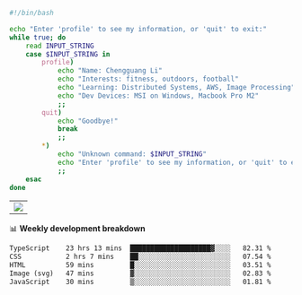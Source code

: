 ```bash
#!/bin/bash

echo "Enter 'profile' to see my information, or 'quit' to exit:"
while true; do
    read INPUT_STRING
    case $INPUT_STRING in
        profile)
            echo "Name: Chengguang Li"
            echo "Interests: fitness, outdoors, football"
            echo "Learning: Distributed Systems, AWS, Image Processing"
            echo "Dev Devices: MSI on Windows, Macbook Pro M2"
            ;;
        quit)
            echo "Goodbye!"
            break
            ;;
        *)
            echo "Unknown command: $INPUT_STRING"
            echo "Enter 'profile' to see my information, or 'quit' to exit:"
            ;;
    esac
done

```

<!--Contribution Graph-->
<table>
  <tr>
    <td>
      <picture>
        <source media="(prefers-color-scheme: light)" srcset="https://github-readme-activity-graph.vercel.app/graph?username=chengguang-li&theme=xcode&bg_color=FF000000&color=000000&hide_border=true" />
        <img src="https://github-readme-activity-graph.vercel.app/graph?username=chengguang-li&theme=xcode&bg_color=FF000000&hide_border=true" />
      </picture>
  </tr>
</table>

📊 **Weekly development breakdown**

<!--START_SECTION:waka-->

```txt
TypeScript    23 hrs 13 mins  ████████████████████▓░░░░   82.31 %
CSS           2 hrs 7 mins    ██░░░░░░░░░░░░░░░░░░░░░░░   07.54 %
HTML          59 mins         █░░░░░░░░░░░░░░░░░░░░░░░░   03.51 %
Image (svg)   47 mins         ▓░░░░░░░░░░░░░░░░░░░░░░░░   02.83 %
JavaScript    30 mins         ▒░░░░░░░░░░░░░░░░░░░░░░░░   01.81 %
```

<!--END_SECTION:waka-->

